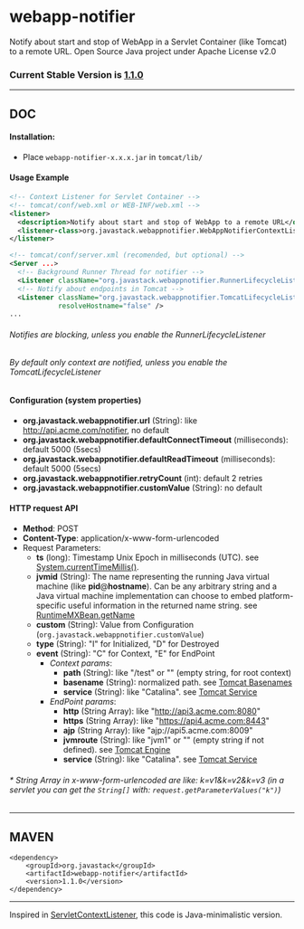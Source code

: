 # webapp-notifier

Notify about start and stop of WebApp in a Servlet Container (like Tomcat) to a remote URL. Open Source Java project under Apache License v2.0

### Current Stable Version is [1.1.0](https://search.maven.org/#search|ga|1|g%3Aorg.javastack%20a%3Awebapp-notifier)

---

## DOC

#### Installation:

* Place `webapp-notifier-x.x.x.jar` in `tomcat/lib/`

#### Usage Example

```xml
<!-- Context Listener for Servlet Container -->
<!-- tomcat/conf/web.xml or WEB-INF/web.xml -->
<listener>
  <description>Notify about start and stop of WebApp to a remote URL</description>
  <listener-class>org.javastack.webappnotifier.WebAppNotifierContextListener</listener-class>
</listener>
```

```xml
<!-- tomcat/conf/server.xml (recomended, but optional) -->
<Server ...>
  <!-- Background Runner Thread for notifier -->
  <Listener className="org.javastack.webappnotifier.RunnerLifecycleListener" />
  <!-- Notify about endpoints in Tomcat -->
  <Listener className="org.javastack.webappnotifier.TomcatLifecycleListener" 
            resolveHostname="false" />
...
```

###### Notifies are blocking, unless you enable the RunnerLifecycleListener 
###### By default only context are notified, unless you enable the TomcatLifecycleListener

#### Configuration (system properties)

* **org.javastack.webappnotifier.url** (String): like http://api.acme.com/notifier, no default
* **org.javastack.webappnotifier.defaultConnectTimeout** (milliseconds): default 5000 (5secs)
* **org.javastack.webappnotifier.defaultReadTimeout** (milliseconds): default 5000 (5secs)
* **org.javastack.webappnotifier.retryCount** (int): default 2 retries
* **org.javastack.webappnotifier.customValue** (String): no default

#### HTTP request API

* **Method**: POST
* **Content-Type**: application/x-www-form-urlencoded
* Request Parameters:
  * **ts** (long): Timestamp Unix Epoch in milliseconds (UTC). see [System.currentTimeMillis()](https://docs.oracle.com/javase/7/docs/api/java/lang/System.html#currentTimeMillis()).
  * **jvmid** (String): The name representing the running Java virtual machine (like **pid**@**hostname**). Can be any arbitrary string and a Java virtual machine implementation can choose to embed platform-specific useful information in the returned name string. see [RuntimeMXBean.getName](http://docs.oracle.com/javase/7/docs/api/java/lang/management/RuntimeMXBean.html#getName()) 
  * **custom** (String): Value from Configuration (`org.javastack.webappnotifier.customValue`)
  * **type** (String): "I" for Initialized, "D" for Destroyed
  * **event** (String): "C" for Context, "E" for EndPoint
    * _Context params_:
      * **path** (String): like "/test" or "" (empty string, for root context)
      * **basename** (String): normalized path. see [Tomcat Basenames](https://tomcat.apache.org/tomcat-8.5-doc/config/context.html#Naming)
      * **service** (String): like "Catalina". see [Tomcat Service](https://tomcat.apache.org/tomcat-8.5-doc/config/service.html#Common_Attributes)
    * _EndPoint params_:
      * **http** (String Array): like "http://api3.acme.com:8080"
      * **https** (String Array): like "https://api4.acme.com:8443"
      * **ajp** (String Array): like "ajp://api5.acme.com:8009"
      * **jvmroute** (String): like "jvm1" or "" (empty string if not defined). see [Tomcat Engine](https://tomcat.apache.org/tomcat-8.5-doc/config/engine.html#Common_Attributes)
      * **service** (String): like "Catalina". see [Tomcat Service](https://tomcat.apache.org/tomcat-8.5-doc/config/service.html#Common_Attributes)

###### * String Array in x-www-form-urlencoded are like: k=v1&k=v2&k=v3 (in a servlet you can get the `String[]` with: `request.getParameterValues("k")`)

---

## MAVEN

    <dependency>
        <groupId>org.javastack</groupId>
        <artifactId>webapp-notifier</artifactId>
        <version>1.1.0</version>
    </dependency>

---
Inspired in [ServletContextListener](http://docs.oracle.com/javaee/7/api/javax/servlet/ServletContextListener.html), this code is Java-minimalistic version.
